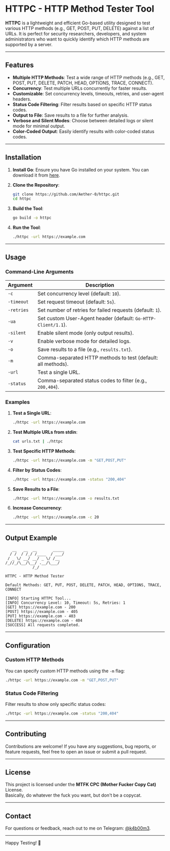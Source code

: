 # HTTPC - HTTP Method Tester Tool


**HTTPC** is a lightweight and efficient Go-based utility designed to test various HTTP methods (e.g., GET, POST, PUT, DELETE) against a list of URLs. It is perfect for security researchers, developers, and system administrators who want to quickly identify which HTTP methods are supported by a server.

---

## Features

- **Multiple HTTP Methods**: Test a wide range of HTTP methods (e.g., GET, POST, PUT, DELETE, PATCH, HEAD, OPTIONS, TRACE, CONNECT).
- **Concurrency**: Test multiple URLs concurrently for faster results.
- **Customizable**: Set concurrency levels, timeouts, retries, and user-agent headers.
- **Status Code Filtering**: Filter results based on specific HTTP status codes.
- **Output to File**: Save results to a file for further analysis.
- **Verbose and Silent Modes**: Choose between detailed logs or silent mode for minimal output.
- **Color-Coded Output**: Easily identify results with color-coded status codes.

---

## Installation

1. **Install Go**: Ensure you have Go installed on your system. You can download it from [here](https://golang.org/dl/).

2. **Clone the Repository**:
   ```bash
   git clone https://github.com/Aether-0/httpc.git
   cd httpc
   ```

3. **Build the Tool**:
   ```bash
   go build -o httpc
   ```

4. **Run the Tool**:
   ```bash
   ./httpc -url https://example.com
   ```

---

## Usage

### Command-Line Arguments

| Argument           | Description                                                                 |
|--------------------|-----------------------------------------------------------------------------|
| `-c`               | Set concurrency level (default: `10`).                                     |
| `-timeout`         | Set request timeout (default: `5s`).                                       |
| `-retries`         | Set number of retries for failed requests (default: `1`).                  |
| `-ua`              | Set custom User-Agent header (default: `Go-HTTP-Client/1.1`).              |
| `-silent`          | Enable silent mode (only output results).                                  |
| `-v`               | Enable verbose mode for detailed logs.                                     |
| `-o`               | Save results to a file (e.g., `results.txt`).                              |
| `-m`               | Comma-separated HTTP methods to test (default: all methods).               |
| `-url`             | Test a single URL.                                                         |
| `-status`          | Comma-separated status codes to filter (e.g., `200,404`).                  |

### Examples

1. **Test a Single URL**:
   ```bash
   ./httpc -url https://example.com
   ```

2. **Test Multiple URLs from stdin**:
   ```bash
   cat urls.txt | ./httpc
   ```

3. **Test Specific HTTP Methods**:
   ```bash
   ./httpc -url https://example.com -m "GET,POST,PUT"
   ```

4. **Filter by Status Codes**:
   ```bash
   ./httpc -url https://example.com -status "200,404"
   ```

5. **Save Results to a File**:
   ```bash
   ./httpc -url https://example.com -o results.txt
   ```

6. **Increase Concurrency**:
   ```bash
   ./httpc -url https://example.com -c 20
   ```

---

## Output Example


```
   __   __  __       _____
  / /  / /_/ /____  / ___/
 / _ \/ __/ __/ _ \/ /__  
/_//_/\__/\__/ .__/\___/  
            /_/           

HTTPC - HTTP Method Tester

Default Methods: GET, PUT, POST, DELETE, PATCH, HEAD, OPTIONS, TRACE, CONNECT

[INFO] Starting HTTPC Tool...
[INFO] Concurrency Level: 10, Timeout: 5s, Retries: 1
[GET] https://example.com - 200
[POST] https://example.com - 405
[PUT] https://example.com - 403
[DELETE] https://example.com - 404
[SUCCESS] All requests completed.
```

---

## Configuration

### Custom HTTP Methods
You can specify custom HTTP methods using the `-m` flag:
```bash
./httpc -url https://example.com -m "GET,POST,PUT"
```

### Status Code Filtering
Filter results to show only specific status codes:
```bash
./httpc -url https://example.com -status "200,404"
```

---

## Contributing

Contributions are welcome! If you have any suggestions, bug reports, or feature requests, feel free to open an issue or submit a pull request.

---

## License

This project is licensed under the **MTFK CPC (Mother Fucker Copy Cat)** License.  
Basically, do whatever the fuck you want, but don't be a copycat.  

---

## Contact

For questions or feedback, reach out to me on Telegram: [@k4b00m3](https://t.me/k4b00m3).

---

Happy Testing! 🚀
